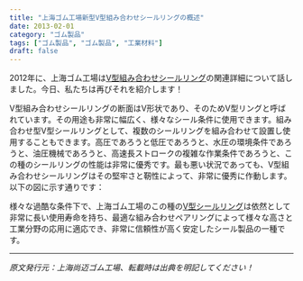 ```yaml
---
title: "上海ゴム工場新型V型組み合わせシールリングの概述"
date: 2013-02-01
category: "ゴム製品"
tags: ["ゴム製品", "ゴム製品", "工業材料"]
draft: false
---
```


2012年に、上海ゴム工場は[V型組み合わせシールリング](http://www.smpolymer.com/xiangjiaozhipin/130/)の関連詳細について話しました。今日、私たちは再びそれを紹介します！

V型組み合わせシールリングの断面はV形状であり、そのためV型リングと呼ばれています。その用途も非常に幅広く、様々なシール条件に使用できます。組み合わせ型V型シールリングとして、複数のシールリングを組み合わせて設置し使用することもできます。高圧であろうと低圧であろうと、水圧の環境条件であろうと、油圧機械であろうと、高速長ストロークの複雑な作業条件であろうと、この種のシールリングの性能は非常に優秀です。最も悪い状況であっても、V型組み合わせシールリングはその堅牢さと靭性によって、非常に優秀に作動します。以下の図に示す通りです：

様々な過酷な条件下で、上海ゴム工場のこの種の[V型シールリング](http://www.smpolymer.com/)は依然として非常に長い使用寿命を持ち、最適な組み合わせペアリングによって様々な高さと工業分野の応用に適応でき、非常に信頼性が高く安定したシール製品の一種です。

---

*原文発行元：上海尚迈ゴム工場、転載時は出典を明記してください！*